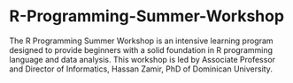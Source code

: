 # R-Programming-Summer-Workshop
The R Programming Summer Workshop is an intensive learning program designed to provide beginners with a solid foundation in R programming language and data analysis. This workshop is led by Associate Professor and Director of Informatics, Hassan Zamir, PhD of Dominican University.
